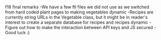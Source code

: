 f18 final remarks 
-We have a few ftl files we did not use as we switched from hard coded plant pages to making vegetables dynamic 
-Recipes are currently string URLs in the Vegetable class, but it might be in reader's interest to create a separate database for recipes and recipes dynamic 
-Figure out how to make the interaction between API keys and JS secured 
-Good luck :)

